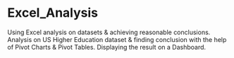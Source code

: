 # Excel_Analysis
Using Excel analysis on datasets &amp; achieving reasonable conclusions.
Analysis on US Higher Education dataset & finding conclusion with the help of Pivot Charts & Pivot Tables. Displaying the result on a Dashboard.
